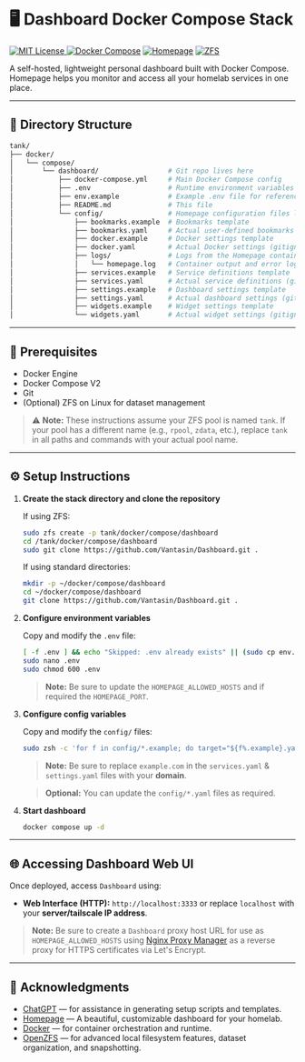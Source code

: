# 🖥️ Dashboard Docker Compose Stack

[![MIT License](https://img.shields.io/github/license/Vantasin/Dashboard?style=flat-square)](LICENSE)[
![Docker Compose](https://img.shields.io/badge/Docker-Compose-blue?logo=docker)](https://docs.docker.com/compose/)
[![Homepage](https://img.shields.io/badge/Homepage-Dashboard-green?logo=homeadvisor)](https://gethomepage.dev/)
[![ZFS](https://img.shields.io/badge/ZFS-OpenZFS-blue?style=flat-square)](https://openzfs.org/)

A self-hosted, lightweight personal dashboard built with Docker Compose. Homepage helps you monitor and access all your homelab services in one place.

---

## 📁 Directory Structure

```bash
tank/
├── docker/
│   └── compose/
│       └── dashboard/                 # Git repo lives here
│           ├── docker-compose.yml     # Main Docker Compose config
│           ├── .env                   # Runtime environment variables and secrets (gitignored!)
│           ├── env.example            # Example .env file for reference
│           ├── README.md              # This file
│           └── config/                # Homepage configuration files live here
│               ├── bookmarks.example  # Bookmarks template
│               ├── bookmarks.yaml     # Actual user-defined bookmarks (gitignored)
│               ├── docker.example     # Docker settings template
│               ├── docker.yaml        # Actual Docker settings (gitignored)
│               ├── logs/              # Logs from the Homepage container
│               │   └── homepage.log   # Container output and error log
│               ├── services.example   # Service definitions template
│               ├── services.yaml      # Actual service definitions (gitignored)
│               ├── settings.example   # Dashboard settings template
│               ├── settings.yaml      # Actual dashboard settings (gitignored)
│               ├── widgets.example    # Widget settings template
│               └── widgets.yaml       # Actual widget settings (gitignored)
```

---

## 🧰 Prerequisites

* Docker Engine
* Docker Compose V2
* Git
* (Optional) ZFS on Linux for dataset management

> ⚠️ **Note:** These instructions assume your ZFS pool is named `tank`. If your pool has a different name (e.g., `rpool`, `zdata`, etc.), replace `tank` in all paths and commands with your actual pool name.

---

## ⚙️ Setup Instructions

1. **Create the stack directory and clone the repository**

   If using ZFS:
   ```bash
   sudo zfs create -p tank/docker/compose/dashboard
   cd /tank/docker/compose/dashboard
   sudo git clone https://github.com/Vantasin/Dashboard.git .
   ```

   If using standard directories:
   ```bash
   mkdir -p ~/docker/compose/dashboard
   cd ~/docker/compose/dashboard
   git clone https://github.com/Vantasin/Dashboard.git .
   ```

2. **Configure environment variables**

   Copy and modify the `.env` file:

   ```bash
   [ -f .env ] && echo "Skipped: .env already exists" || (sudo cp env.example .env && echo "Created: .env")
   sudo nano .env
   sudo chmod 600 .env
   ```

   > **Note:** Be sure to update the `HOMEPAGE_ALLOWED_HOSTS` and if required the `HOMEPAGE_PORT`.

3. **Configure config variables**

   Copy and modify the `config/` files:

   ```bash
   sudo zsh -c 'for f in config/*.example; do target="${f%.example}.yaml"; [ ! -f "$target" ] && cp "$f" "$target" && echo "Created: $target" || echo "Skipped: $target already exists"; done'
   ```

   > **Note:** Be sure to replace `example.com` in the `services.yaml` & `settings.yaml` files with your **domain**.

   > **Optional:** You can update the `config/*.yaml` files as required.

4. **Start dashboard**

   ```bash
   docker compose up -d
   ```

---

## 🌐 Accessing Dashboard Web UI

Once deployed, access `Dashboard` using:

- **Web Interface (HTTP):** `http://localhost:3333` or replace `localhost` with your **server/tailscale IP address**.

> **Note:** Be sure to create a `Dashboard` proxy host URL for use as `HOMEPAGE_ALLOWED_HOSTS` using [Nginx Proxy Manager](https://github.com/Vantasin/Nginx-Proxy-Manager.git) as a reverse proxy for HTTPS certificates via Let's Encrypt.

---

## 🙏 Acknowledgments

- [ChatGPT](https://openai.com/chatgpt) — for assistance in generating setup scripts and templates.
- [Homepage](https://gethomepage.dev) — A beautiful, customizable dashboard for your homelab.
- [Docker](https://www.docker.com/) — for container orchestration and runtime.
- [OpenZFS](https://openzfs.org/) — for advanced local filesystem features, dataset organization, and snapshotting.
